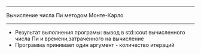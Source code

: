 ﻿******
Вычисление числа Пи методом Монте-Карло
******
* Результат выполнения програмы: вывод в std::cout вычисленного числа Пи и времени,затраченного на вычисление
* Программа принимает один аргумент - количество итераций
